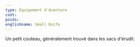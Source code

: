 ```yaml
---
type: Équipement d'Aventure
coût: 
poids: 
englishname: Small Knife
---
```

Un petit couteau, généralement trouvé dans les sacs d'érudit.